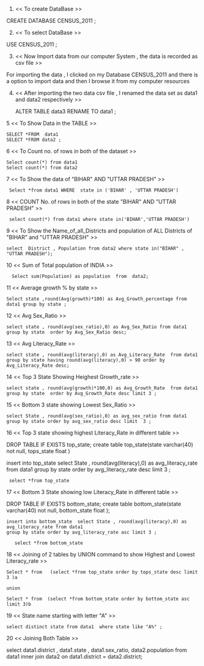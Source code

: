 1. << To create DataBase >>

CREATE DATABASE CENSUS_2011  ;

2. << To select DataBase >>

USE CENSUS_2011 ;

3. << Now Import data from our computer System , the data is recorded as csv file >>

For importing the data , I clicked on my Database CENSUS_2011 and there is a option to import data
 and then I browse it from my computer resources


4. << After importing the two data csv file , I renamed the data set as data1 and data2 respectively >>

	ALTER TABLE data3
	RENAME TO data1 ;
    
    
5 << To Show Data in the TABLE >> 

    SELECT *FROM  data1 
    SELECT *FROM data2 ;

6 << To Count no. of rows in both of the dataset >>

    Select count(*) from data1 
	Select count(*) from data2
    
				
				
7 << To Show the data of "BIHAR" AND "UTTAR PRADESH" >>

     Select *from data1 WHERE  state in ('BIHAR' , 'UTTAR PRADESH')
             
             
8 << COUNT No. of rows in both of the state "BIHAR" AND "UTTAR PRADESH" >>
     
     
     select count(*) from data1 where state in('BIHAR','UTTAR PRADESH')    
      
                
                
9 << To Show the Name_of_all_Districts and  population of ALL Districts of "BIHAR" and "UTTAR PRADESH" >>

	select  District , Population from data2 where state in("BIHAR" , "UTTAR PRADESH");


10 << Sum of Total population of INDIA >>
   
      Select sum(Population) as population  from  data2;
    
              
      
11 << Average growth % by state  >>
       
	Select state ,round(Avg(growth)*100) as Avg_Growth_percentage from data1 group by state ;
         
                
12 << Avg Sex_Ratio  >>  
	
    select state , round(avg(sex_ratio),0) as Avg_Sex_Ratio from data1
	group by state  order by Avg_Sex_Ratio desc;   
    
13 << Avg Literacy_Rate >>
                
	select state , round(avg(literacy),0) as Avg_Literacy_Rate  from data1
	group by state having round(avg(literacy),0) > 90 order by Avg_Literacy_Rate desc;   
    
                
14 << Top 3 State Showing Heighest Growth_rate >>

    select state , round(avg(growth)*100,0) as Avg_Growth_Rate  from data1
    group by state  order by Avg_Growth_Rate desc limit 3 ;   
    
	
15 << Bottom 3 state showing Lowest Sex_Ratio >> 
      
	select State , round(avg(sex_ratio),0) as avg_sex_ratio from data1
	group by state order by avg_sex_ratio desc limit  3 ;     
       
       
16 << Top 3 state showing highest Literacy_Rate in different table >> 

DROP TABLE IF EXISTS top_state;
create table top_state(state varchar(40) not null,
tops_state float )

  insert into top_state  select State , round(avg(literacy),0) as avg_literacy_rate from data1
  group by state order by avg_literacy_rate desc limit 3 ;
       
       
     select *from top_state 
     
     
17 << Bottom 3 State showing low Literacy_Rate in different table >>      
     
   DROP TABLE IF EXISTS bottom_state; 
    create table bottom_state(state varchar(40) not null,
    bottom_state float );

    insert into bottom_state  select State , round(avg(literacy),0) as avg_literacy_rate from data1
	group by state order by avg_literacy_rate asc limit 3 ;
       
       select *from bottom_state
       
       
18 << Joining of 2 tables by  UNION command to show Highest and Lowest Literacy_rate >>   
       
        
    Select * from   (select *from top_state order by tops_state desc limit 3 )a
       
	union
      
	Select * from  (select *from bottom_state order by bottom_state asc limit 3)b
        

19 << State name starting with letter "A"  >>        
  
    select distinct state from data1  where state like "A%" ;
    
20 << Joining Both Table >> 

  select  data1.district , data1.state , data1.sex_ratio, data2.population  from data1
  inner join data2
  on data1.district = data2.district;
  
 

